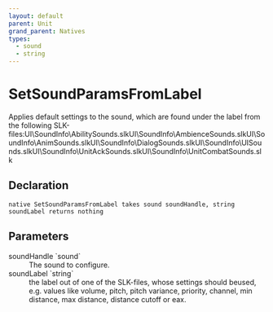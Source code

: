 ```yaml
---
layout: default
parent: Unit
grand_parent: Natives
types:
  - sound
  - string
---
```


# SetSoundParamsFromLabel
Applies default settings to the sound, which are found under the label from the following SLK-files:UI\SoundInfo\AbilitySounds.slkUI\SoundInfo\AmbienceSounds.slkUI\SoundInfo\AnimSounds.slkUI\SoundInfo\DialogSounds.slkUI\SoundInfo\UISounds.slkUI\SoundInfo\UnitAckSounds.slkUI\SoundInfo\UnitCombatSounds.slk

## Declaration

```
native SetSoundParamsFromLabel takes sound soundHandle, string soundLabel returns nothing
```

## Parameters
<dl>
  <dt>soundHandle `sound`</dt>
  <dd>The sound to configure.</dd>

  <dt>soundLabel `string`</dt>
  <dd>the label out of one of the SLK-files, whose settings should beused, e.g. values like volume, pitch, pitch variance, priority, channel, min distance, max distance, distance cutoff or eax.</dd>
</dl>